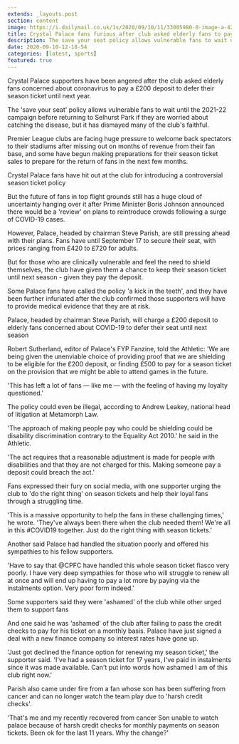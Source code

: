 ```yaml
---
extends: _layouts.post
section: content
image: https://i.dailymail.co.uk/1s/2020/09/10/11/33005980-0-image-a-42_1599735331800.jpg 
title: Crystal Palace fans furious after club asked elderly fans to pay £200 deposit to defer season ticket 
description: The save your seat policy allows vulnerable fans to wait until the 2021-22 campaign before returning to Selhurst Park if they are worried about catching the disease, but it has led to dismay among supporters. 
date: 2020-09-10-12-18-54 
categories: [latest, sports] 
featured: true 
--- 
```

Crystal Palace supporters have been angered after the club asked elderly fans concerned about coronavirus to pay a £200 deposit to defer their season ticket until next year.

The 'save your seat' policy allows vulnerable fans to wait until the 2021-22 campaign before returning to Selhurst Park if they are worried about catching the disease, but it has dismayed many of the club's faithful.

Premier League clubs are facing huge pressure to welcome back spectators to their stadiums after missing out on months of revenue from their fan base, and some have begun making preparations for their season ticket sales to prepare for the return of fans in the next few months. 

Crystal Palace fans have hit out at the club for introducing a controversial season ticket policy

But the future of fans in top flight grounds still has a huge cloud of uncertainty hanging over it after Prime Minister Boris Johnson announced there would be a 'review' on plans to reintroduce crowds following a surge of COVID-19 cases.

However, Palace, headed by chairman Steve Parish, are still pressing ahead with their plans. Fans have until September 17 to secure their seat, with prices ranging from £420 to £720 for adults. 

But for those who are clinically vulnerable and feel the need to shield themselves, the club have given them a chance to keep their season ticket until next season - given they pay the deposit.

Some Palace fans have called the policy 'a kick in the teeth', and they have been further infuriated after the club confirmed those supporters will have to provide medical evidence that they are at risk. 

Palace, headed by chairman Steve Parish, will charge a £200 deposit to elderly fans concerned about COVID-19 to defer their seat until next season 

Robert Sutherland, editor of Palace's FYP Fanzine, told the Athletic: 'We are being given the unenviable choice of providing proof that we are shielding to be eligible for the £200 deposit, or finding £500 to pay for a season ticket on the provision that we might be able to attend games in the future.

'This has left a lot of fans — like me — with the feeling of having my loyalty questioned.'

The policy could even be illegal, according to Andrew Leakey, national head of litigation at Metamorph Law. 

'The approach of making people pay who could be shielding could be disability discrimination contrary to the Equality Act 2010.' he said in the Athletic. 









'The act requires that a reasonable adjustment is made for people with disabilities and that they are not charged for this. Making someone pay a deposit could breach the act.'

Fans expressed their fury on social media, with one supporter urging the club to 'do the right thing' on season tickets and help their loyal fans through a struggling time. 

'This is a massive opportunity to help the fans in these challenging times,' he wrote. 'They've always been there when the club needed them! We're all in this #COVID19 together. Just do the right thing with season tickets.'

Another said Palace had handled the situation poorly and offered his sympathies to his fellow supporters. 

'Have to say that @CPFC have handled this whole season ticket fiasco very poorly. I have very deep sympathies for those who will struggle to renew all at once and will end up having to pay a lot more by paying via the instalments option. Very poor form indeed.'

Some supporters said they were 'ashamed' of the club while other urged them to support fans

And one said he was 'ashamed' of the club after failing to pass the credit checks to pay for his ticket on a monthly basis. Palace have just signed a deal with a new finance company so interest rates have gone up.  

'Just got declined the finance option for renewing my season ticket,' the supporter said. 'I've had a season ticket for 17 years, I've paid in instalments since it was made available. Can't put into words how ashamed I am of this club right now.' 

Parish also came under fire from a fan whose son has been suffering from cancer and can no longer watch the team play due to 'harsh credit checks'.  

'That's me and my recently recovered from cancer Son unable to watch palace because of harsh credit checks for monthly payments on season tickets. Been ok for the last 11 years. Why the change?'

